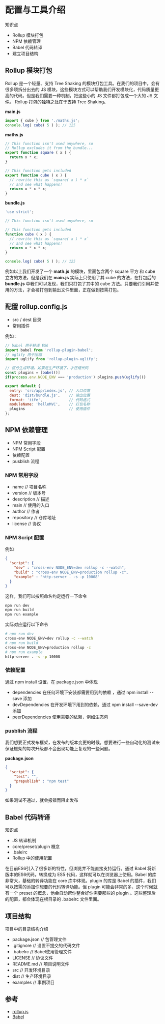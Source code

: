 # 配置与工具介绍
知识点

- Rollup 模块打包
- NPM 依赖管理
- Babel 代码转译
- 建立项目结构

## Rollup 模块打包
Rollup 是一个轻量、支持 Tree Shaking 的模块打包工具。在我们的项目中，会有很多项拆分出去的 JS 模块，这些模块方式可以帮助我们开发模块化，代码质量更高的代码。但是我们需要一种机制，把这些小的 JS 文件都打包成一个大的 JS 文件。 Rollup 打包的独特之处在于支持 Tree Shaking。

**main.js**

```js
import { cube } from './maths.js';
console.log( cube( 5 ) ); // 125
```

**maths.js**

```js
// This function isn't used anywhere, so
// Rollup excludes it from the bundle...
export function square ( x ) {
  return x * x;
}

// This function gets included
export function cube ( x ) {
  // rewrite this as `square( x ) * x`
  // and see what happens!
  return x * x * x;
}
```

**bundle.js**

```js
'use strict';

// This function isn't used anywhere, so

// This function gets included
function cube ( x ) {
  // rewrite this as `square( x ) * x`
  // and see what happens!
  return x * x * x;
}

console.log( cube( 5 ) ); // 125
```

例如以上我们开发了一个 **math.js** 的模块，里面包含两个 square 平方 和 cube 立方的方法，但是我们在 **main.js** 实际上只使用了其 cube 的方法，在打包后的 **bundle.js** 中我们可以发现，我们只打包了其中的 cube 方法。只要我们引用并使用的方法，才会被打包到输出文件里面，正在做到按需打包。

## 配置 rollup.config.js

- src / dest 目录
- 常用插件

例如：

```js
// babel 用于转译 ES6
import babel from 'rollup-plugin-babel';
// uglify 用于压缩
import uglify from 'rollup-plugin-uglify';

// 区分生成环境，如果是生产环境下，才压缩代码
const plugins = [babel()]
if(process.env.NODE_ENV === 'production') plugins.push(uglify())

export default {
  entry: 'src/app/index.js', // 入口位置
  dest: 'dist/bundle.js',    // 输出位置
  format: 'iife',            // 代码格式
  moduleName: 'helloMVC',    // 打包名称
  plugins                    // 使用插件
};
```

## NPM 依赖管理

- NPM 常用字段
- NPM Script 配置
- 依赖配置
- pusblish 流程

### NPM 常用字段

- name // 项目名称
- version // 版本号
- description // 描述
- main // 使用的入口
- author // 作者
- repository // 仓库地址
- license // 协议

### NPM Script 配置
例如

```json
{
  "script": {
    "dev" : "cross-env NODE_ENV=dev rollup -c --watch",
    "build" : "cross-env NODE_ENV=production rollup -c",
    "example" : "http-server . -s -p 10008"
  }  
}
```

这样，我们可以按照命名约定运行一下命令

```bash
npm run dev
npm run build
npm run example
```

实际对应运行以下命令

```bash
# npm run dev
cross-env NODE_ENV=dev rollup -c --watch
# npm run build
cross-env NODE_ENV=production rollup -c
# npm run example
http-server . -s -p 10008
```

### 依赖配置
通过 npm install 设置，在 package.json 中体现

- dependencies 在任何环境下安装都需要用到的依赖 ，通过 npm install --save 添加
- devDependencies 在开发环境下用到的依赖，通过 npm install --save-dev 添加
- peerDependencies 使用需要的依赖，例如生态包

### pusblish 流程
我们想要正式发布框架，在发布的版本变更的时候，想要进行一些自动化的测试来保证框架的每次升级都不会出现功能上复现的一些问题。

**package.json**

```json
{
  "script": {
    "test": "",
    "prepublish" : "npm test"
  }
}
```

如果测试不通过，就会报错而阻止发布


## Babel 代码转译
知识点

- JS 转译机制
- core/preset/plugin 概念
- .balelrc
- Rollup 中的使用配置


在目前ES6引入了很多新的特性，但浏览并不能直接支持运行。通过 Babel 将新版本的ES6代码，转换成为 ES5 代码，这样就可以在浏览器上使用。Babel 的库非常大，基础的转译功能在 core 库中体现。plugin 的库是 Babel 的插件，我们可以按需的添加你想要的代码转译功能。但 plugin 可能会非常的多，这个时候就有一个 preset 的概念，他会自动帮你整合好你需要那些的 plugin 。这些整理后的配置，都会体现在根目录的 .babelrc 文件里面。


## 项目结构
项目中的目录结构介绍

- package.json // 包管理文件
- .gitignore   // 设置不提交的代码文件
- .babelrc     // Babel使用管理文件
- LICENSE      // 协议文件
- README.md    // 项目说明文件
- src          // 开发环境目录
- dist         // 生产环境目录
- examples     // 事例项目



## 参考
- [rollup.js](https://rollup.docschina.org/)
- [Babel](https://babel.docschina.org/)



